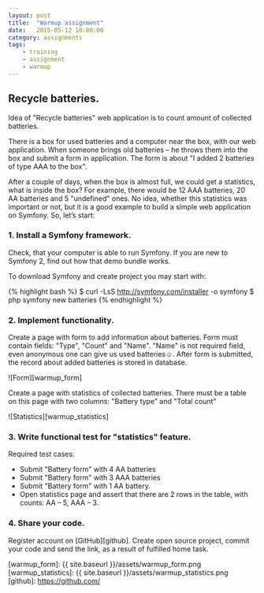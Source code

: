 ```yaml
---
layout: post
title:  "Warmup assignment"
date:   2015-05-12 10:00:00
category: assignments
tags:
    - training
    - assignment
    - warmup
---
```

## Recycle batteries.

Idea of "Recycle batteries" web application is to count amount of collected batteries.

There is a box for used batteries and a computer near the box, with our web application. When someone
brings old batteries – he throws them into the box and submit a form in application. The form is about
"I added 2 batteries of type AAA to the box".

After a couple of days, when the box is almost full, we could get a statistics, what is inside the box?
For example, there would be 12 AAA batteries, 20 AA batteries and 5 "undefined" ones. No idea,
whether this statistics was important or not, but it is a good example to build a simple web application on Symfony.
So, let’s start:

### 1. Install a Symfony framework.
 
Check, that your computer is able to run Symfony. If you are new to Symfony 2, find out how that demo bundle works.

To download Symfony and create project you may start with:

{% highlight bash %}
$ curl -LsS http://symfony.com/installer -o symfony
$ php symfony new batteries
{% endhighlight %}

### 2. Implement functionality.

Create a page with form to add information about batteries. 
Form must contain fields: "Type", "Count" and "Name". "Name" is not required field, even anonymous one can give us
used batteries☺. After form is submitted, the record about added batteries is stored in database.

![Form][warmup_form]

Create a page with statistics of collected batteries. There must be a table on this page with two columns:
"Battery type" and "Total count"

![Statistics][warmup_statistics]

### 3. Write functional test for "statistics" feature. 

Required test cases:
 
* Submit "Battery form" with 4 AA batteries
* Submit "Battery form" with 3 AAA batteries
* Submit "Battery form" with 1 AA battery.
* Open statistics page and assert that there are 2 rows in the table, with counts: AA – 5, AAA – 3.

### 4. Share your code.

Register account on [GitHub][github]. Create open source project, commit your code and send the link,
as a result of fulfilled home task.

[warmup_form]:  {{ site.baseurl }}/assets/warmup_form.png
[warmup_statistics]:  {{ site.baseurl }}/assets/warmup_statistics.png
[github]:       https://github.com/